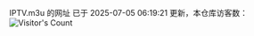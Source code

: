 IPTV.m3u 的网址 已于 2025-07-05 06:19:21 更新，本仓库访客数：![Visitor's Count](https://profile-counter.glitch.me/hero1898_tv/count.svg)
